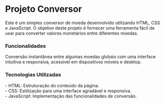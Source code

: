 <h1>Projeto Conversor</h1>
Este é um simples conversor de moeda desenvolvido utilizando HTML, CSS e JavaScript. O objetivo deste projeto é fornecer uma ferramenta fácil de usar para converter valores monetários entre diferentes moedas.

<h3>Funcionalidades</h3>
Conversão instantânea entre algumas moedas globais com uma interface intuitiva e responsiva, acessível em dispositivos móveis e desktop.

<h3>Tecnologias Utilizadas</h3>
- HTML: Estruturação do conteúdo da página.<br>
- CSS: Estilização para uma interface agradável e responsiva.<br>
- JavaScript: Implementação das funcionalidades de conversão.

